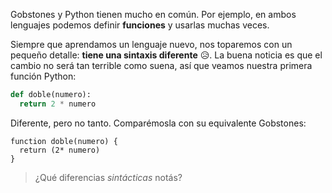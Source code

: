 Gobstones y Python tienen mucho en común. Por ejemplo, en ambos lenguajes podemos definir **funciones** y usarlas muchas veces.

Siempre que aprendamos un lenguaje nuevo, nos toparemos con un pequeño detalle: **tiene una sintaxis diferente** :disappointed_relieved:. La buena noticia es que el cambio no será tan terrible como suena, así que veamos nuestra primera función Python:

```python
def doble(numero):
  return 2 * numero
```

Diferente, pero no tanto. Comparémosla con su equivalente Gobstones:

```gobstones
function doble(numero) {
  return (2* numero)
}
```

> ¿Qué diferencias _sintácticas_ notás?
